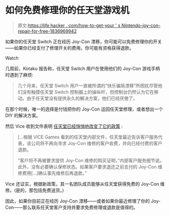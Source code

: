 # 如何免费修理你的任天堂游戏机

> 原文:[https://life hacker . com/how-to-get-your ' s Nintendo-joy-con-repair-for-free-1836969942](https://lifehacker.com/how-to-get-your-nintendo-joy-con-repaired-for-free-1836969942)

如果你的任天堂 Switch 正在经历 Joy-Con 漂移，你可能可以免费修理你的开关——如果你已经支付了修理开关的费用，你可能有资格获得退款。

Watch

几周前，Kotaku 报告称，任天堂 Switch 用户在使用他们的 Joy-Con 游戏手柄 时遇到了麻烦:

> 几个月来，任天堂 Switch 用户一直被所谓的“快乐骗局漂移”所困扰尽管他们没有触摸任天堂 Switch 控制器上的操纵杆，但控制台仍然认为它在移动。由于任天堂没有提供永久的解决方案，他们已经厌倦了。

在那个时候，唯一的选择是付钱把你的 Joy-Con 运回任天堂修理，或者想出一个 DIY 的解决方案。

然后 Vice 收到文件表明 [任天堂已经悄悄地改变了它的政策](https://www.vice.com/en_us/article/8xzzva/internal-nintendo-memo-instructs-customer-service-to-fix-joy-con-drift-for-free) :

> [...根据 VICE Games 看到的任天堂内部文件，任天堂最近告诉客户服务代表，该公司将不再向寻求 Joy-Con 维修的客户收费，并向已经付费的客户退款。
> 
> “客户将不再被要求提供 Joy-Con 维修的购买证明，”内部客户服务细节说。此外，没有必要确认保修状态。如果客户要求退还之前支付的 Joy-Con 维修费用[...]确认事先维修后再退款。”

Vice 还证实，根据新政策，其一名团队成员能够从任天堂获得免费的 Joy-Con 维修。(是的，那包括免费送货。)

因此，如果你目前正在经历 Joy-Con 漂移——或者如果你最近修理了你的 Joy-Con——那么联系任天堂客户支持并要求免费修理或退款是值得的。